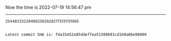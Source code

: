Now the time is 2022-07-19 14:56:47 pm

---

<small>2544823322848625826282173131131965</small>

```txt

Latest commit SHA is: f4a35452e85ddeffea51589b91cd1b0a0be98909
```
